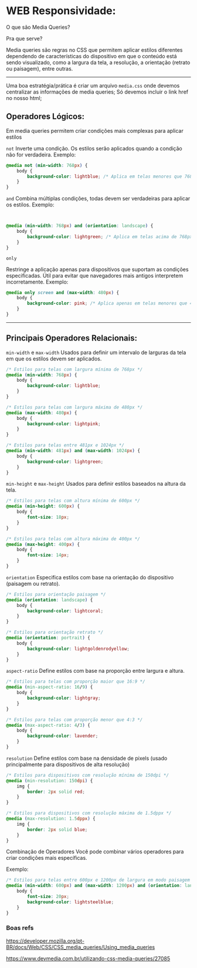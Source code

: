 # WEB Responsividade:

O que são Media Queries?

Pra que serve? 

Media queries são regras no CSS que permitem aplicar estilos diferentes dependendo de características do dispositivo em que o conteúdo está sendo visualizado, como a largura da tela, a resolução, a orientação (retrato ou paisagem), entre outras.

----
Uma boa estratégia/prática é criar um arquivo `media.css` onde devemos centralizar as informações de media queries; 
Só devemos incluir o link href no nosso html;
## Operadores Lógicos:
Em media queries permitem criar condições mais complexas para aplicar estilos

`not`
Inverte uma condição. Os estilos serão aplicados quando a condição não for verdadeira.
Exemplo:
``````CSS
@media not (min-width: 768px) {
    body {
        background-color: lightblue; /* Aplica em telas menores que 768px */
    }
}
``````
`and`
Combina múltiplas condições, todas devem ser verdadeiras para aplicar os estilos.
Exemplo:
``````CSS


@media (min-width: 768px) and (orientation: landscape) {
    body {
        background-color: lightgreen; /* Aplica em telas acima de 768px em modo paisagem */
    }
}
``````
`only`

Restringe a aplicação apenas para dispositivos que suportam as condições especificadas. Útil para evitar que navegadores mais antigos interpretem incorretamente.
Exemplo:
``````CSS
@media only screen and (max-width: 480px) {
    body {
        background-color: pink; /* Aplica apenas em telas menores que 480px */
    }
}
``````
----

## Principais Operadores Relacionais:

`min-width` e `max-width`
Usados para definir um intervalo de larguras da tela em que os estilos devem ser aplicados.

``````CSS
/* Estilos para telas com largura mínima de 768px */
@media (min-width: 768px) {
    body {
        background-color: lightblue;
    }
}

/* Estilos para telas com largura máxima de 480px */
@media (max-width: 480px) {
    body {
        background-color: lightpink;
    }
}

/* Estilos para telas entre 481px e 1024px */
@media (min-width: 481px) and (max-width: 1024px) {
    body {
        background-color: lightgreen;
    }
}
``````
`min-height` e `max-height`
Usados para definir estilos baseados na altura da tela.

``````CSS
/* Estilos para telas com altura mínima de 600px */
@media (min-height: 600px) {
    body {
        font-size: 18px;
    }
}

/* Estilos para telas com altura máxima de 400px */
@media (max-height: 400px) {
    body {
        font-size: 14px;
    }
}

``````
`orientation`
Especifica estilos com base na orientação do dispositivo (paisagem ou retrato).

``````CSS
/* Estilos para orientação paisagem */
@media (orientation: landscape) {
    body {
        background-color: lightcoral;
    }
}

/* Estilos para orientação retrato */
@media (orientation: portrait) {
    body {
        background-color: lightgoldenrodyellow;
    }
}

``````
`aspect-ratio`
Define estilos com base na proporção entre largura e altura.

``````CSS
/* Estilos para telas com proporção maior que 16:9 */
@media (min-aspect-ratio: 16/9) {
    body {
        background-color: lightgray;
    }
}

/* Estilos para telas com proporção menor que 4:3 */
@media (max-aspect-ratio: 4/3) {
    body {
        background-color: lavender;
    }
}

``````

`resolution`
Define estilos com base na densidade de pixels (usado principalmente para dispositivos de alta resolução)

``````````CSS
/* Estilos para dispositivos com resolução mínima de 150dpi */
@media (min-resolution: 150dpi) {
    img {
        border: 2px solid red;
    }
}

/* Estilos para dispositivos com resolução máxima de 1.5dppx */
@media (max-resolution: 1.5dppx) {
    img {
        border: 2px solid blue;
    }
}

``````````

Combinação de Operadores
Você pode combinar vários operadores para criar condições mais específicas.

Exemplo:

``````````CSS
/* Estilos para telas entre 600px e 1200px de largura em modo paisagem */
@media (min-width: 600px) and (max-width: 1200px) and (orientation: landscape) {
    body {
        font-size: 20px;
        background-color: lightsteelblue;
    }
}
``````````
### Boas refs 

https://developer.mozilla.org/pt-BR/docs/Web/CSS/CSS_media_queries/Using_media_queries

https://www.devmedia.com.br/utilizando-css-media-queries/27085
